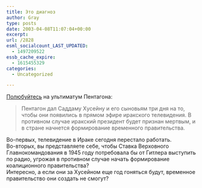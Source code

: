 ```yaml
---
title: Это диагноз
author: Gray
type: posts
date: 2003-04-08T11:07:04+00:00
excerpt:
url: /2828
esml_socialcount_LAST_UPDATED:
  - 1497209522
essb_cache_expire:
  - 1615455329
categories:
  - Uncategorized

---
```








<a href="http://lenta.ru/iraq/2003/04/08/threedays/" target="_blank">Полюбуйтесь</a> на ультиматум Пентагона:

> Пентагон дал Саддаму Хусейну и его сыновьям три дня на то, чтобы они появились в прямом эфире иракского телевидения. В противном случае иракский президент будет признан мертвым, и в стране начнется формирование временного правительства. 

Во-первых, телевидение в Ираке сегодня перестало работать.  
Во-вторых, вы представляете себе, чтобы Ставка Верховного Главнокомандования в 1945 году потребовала бы от Гитлера выступить по радио, угрожая в противном случае начать формирование коалиционного правительства?  
Интересно, а если они за Хусейном еще год гоняться будут, временное правительство они создать не смогут?